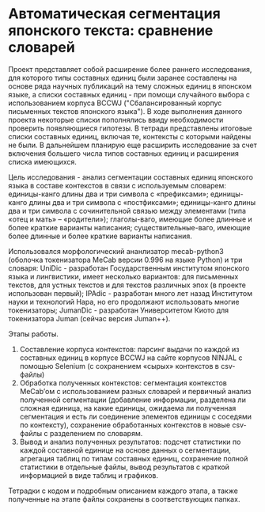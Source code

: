 # Автоматическая сегментация японского текста: сравнение словарей

Проект представляет собой расширение более раннего исследования, для которого типы составных единиц были заранее составлены на основе ряда научных публикаций на тему сложных единиц в японском языке, а списки составных единиц - при помощи случайного выбора с использованием корпуса BCCWJ ("Сбалансированный корпус письменных текстов японского языка"). В ходе выполнения данного проекта некоторые списки пополнялись ввиду необходимости проверить появляющиеся гипотезы. В тетради представлены итоговые списки составных единиц, включая те, контексты с которыми найдены не были. В дальнейшем планирую еще расширить исследование за счет включения большего числа типов составных единиц и расширения списка имеющихся.

Цель исследования - анализ сегментации составных единиц японского языка в составе контекстов в связи с используемым словарем:
единицы-канго длины два и три символа с «префиксами»;
единицы-канго длины два и три символа с «постфиксами»;
единицы-канго длины два и три символа с сочинительной связью между элементами (типа «отец и мать» – «родители»);
глаголы-ваго, имеющие более длинные и более краткие варианты написания;
существительные-ваго, имеющие более длинные и более краткие варианты написания.

Использовался морфологический ананлизатор mecab-python3 (оболочка токенизатора MeCab версии 0.996 на языке Python) и три словаря:
UniDic - разработан Государственным институтом японского языка и лингвистики, имеет несколько вариантов: для письменных текстов, для устных текстов	и для текстов различных эпох (в проекте использован первый);
IPAdic - разработан много лет назад Институтом науки и технологий Нара, но его продолжают использовать многие токенизаторы;
JumanDic - разработан Университетом Киото для токенизатора Juman (сейчас версия Juman++).


Этапы работы.

1. Составление корпуса контекстов: парсинг выдачи по каждой из составных единиц в корпусе BCCWJ на сайте корпусов NINJAL с помощью Selenium (с сохранением «сырых» контекстов в csv-файлы)
2. Обработка полученных контекстов: сегментация контекстов MeCab’ом с использованием разных словарей и первичный анализ полученной сегментации (добавление информации, разделена ли сложная единица, на какие единицы, ожидаема ли полученная сегментация и есть ли соединение элементов единицы с соседями по контексту), сохранение обработанных контекстов в новые csv-файлы с разделением по словарям.
3. Вывод и анализ полученных результатов: подсчет статистики по каждой составной единице на основе данных о сегментации, агрегация таблиц по типам составных единиц, сохранение полной статистики в отдельные файлы, вывод результатов с краткой информацией в виде таблиц и графиков.

Тетрадки с кодом и подробным описанием каждого этапа, а также полученные на этапе файлы сохранены в соответствующих папках.
